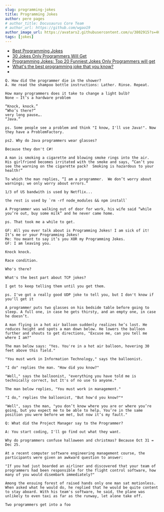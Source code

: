 ```yaml
---
slug: programming-jokes
title: Programming Jokes
author: pere pages
# author_title: Docusaurus Core Team
# author_url: https://github.com/wgao19
author_image_url: https://avatars2.githubusercontent.com/u/3802915?s=400&v=4
tags: [jokes]
---
```


- [Best Programming Jokes](http://www.devtopics.com/best-programming-jokes/)
- [30 Jokes Only Programmers Will Get](https://hackernoon.com/30-jokes-only-programmers-will-get-a901e1cea549)
- [Programming Jokes: Top 20 Funniest Jokes Only Programmers will get](https://www.thecoderpedia.com/blog/programming-jokes/)
- [What's the best programming joke that you know?](https://www.reddit.com/r/AskReddit/comments/1kvhmz/whats_the_best_programming_joke_that_you_know/)
- 

```
Q. How did the programmer die in the shower?
A. He read the shampoo bottle instructions: Lather. Rinse. Repeat.
```

```
How many programmers does it take to change a light bulb?
None – It’s a hardware problem
```

```
“Knock, knock.”
“Who’s there?”
very long pause….
“Java.”

ps. Some people see a problem and think "I know, I'll use Java!". Now they have a ProblemFactory.

ps2. Why do Java programmers wear glasses?

Because they don't C#!
```

```
A man is smoking a cigarette and blowing smoke rings into the air.  His girlfriend becomes irritated with the smoke and says, “Can’t you see the warning on the cigarette pack?  Smoking is hazardous to your health!”

To which the man replies, “I am a programmer.  We don’t worry about warnings; we only worry about errors.”
```

```
1/3 of US bandwith is used by Netflix...

the rest is used by `rm -rf node_modules && npm install`
```

```
A Programmer was walking out of door for work, his wife said “while you’re out, buy some milk” and he never came home.

ps. That took me a while to get.
```

```
GF: All you ever talk about is Programming Jokes! I am sick of it! It’s me or your Programming Jokes!
Me: You meant to say it’s you XOR my Programming Jokes.
GF: I am leaving you.
```

```
Knock knock.

Race condition.

Who's there?
```

```
What's the best part about TCP jokes?

I get to keep telling them until you get them.

ps. I've got a really good UDP joke to tell you, but I don't know if you'll get it
```

```
A programmer puts two glasses on his bedside table before going to sleep. A full one, in case he gets thirsty, and an empty one, in case he doesn’t.
```

```
A man flying in a hot air balloon suddenly realizes he’s lost. He reduces height and spots a man down below. He lowers the balloon further and shouts to get directions, "Excuse me, can you tell me where I am?"

The man below says: "Yes. You're in a hot air balloon, hovering 30 feet above this field."

"You must work in Information Technology," says the balloonist.

"I do" replies the man. "How did you know?"

"Well," says the balloonist, "everything you have told me is technically correct, but It's of no use to anyone."

The man below replies, "You must work in management."

"I do," replies the balloonist, "But how'd you know?"*

"Well", says the man, "you don’t know where you are or where you’re going, but you expect me to be able to help. You’re in the same position you were before we met, but now it’s my fault."
```

```
Q: What did the Project Manager say to the Programmer?

A: You start coding, I'll go find out what they want.
```

```
Why do programmers confuse halloween and christmas? Because Oct 31 = Dec 25.
```

```
At a recent computer software engineering management course, the participants were given an awkward question to answer:

"If you had just boarded an airliner and discovered that your team of programmers had been responsible for the flight control software, how many of you would disembark immediately?"

Among the ensuing forest of raised hands only one man sat motionless. When asked what he would do, he replied that he would be quite content to stay aboard. With his team's software, he said, the plane was unlikely to even taxi as far as the runway, let alone take off.
```

```
Two programmers get into a foo
```
